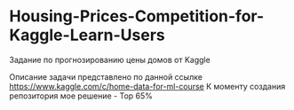 # Housing-Prices-Competition-for-Kaggle-Learn-Users
Задание по прогнозированию цены домов от Kaggle

Описание задачи представлено по данной ссылке https://www.kaggle.com/c/home-data-for-ml-course
К моменту создания репозитория мое решение - Top 65%
